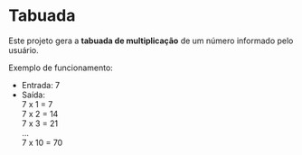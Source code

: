 # Tabuada

Este projeto gera a **tabuada de multiplicação** de um número informado pelo usuário.

Exemplo de funcionamento:

- Entrada: 7  
- Saída:  
  7 x 1 = 7  
  7 x 2 = 14  
  7 x 3 = 21  
  ...  
  7 x 10 = 70  
